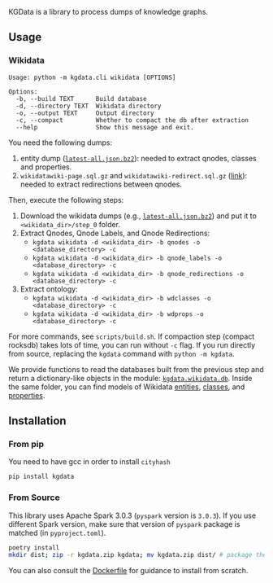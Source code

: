 KGData is a library to process dumps of knowledge graphs.

## Usage

### Wikidata

```
Usage: python -m kgdata.cli wikidata [OPTIONS]

Options:
  -b, --build TEXT      Build database
  -d, --directory TEXT  Wikidata directory
  -o, --output TEXT     Output directory
  -c, --compact         Whether to compact the db after extraction
  --help                Show this message and exit.
```

You need the following dumps:

1. entity dump ([`latest-all.json.bz2`](https://dumps.wikimedia.org/wikidatawiki/entities/20200518/wikidata-20200518-all.json.bz2)): needed to extract qnodes, classes and properties.
2. `wikidatawiki-page.sql.gz` and `wikidatawiki-redirect.sql.gz` ([link](https://dumps.wikimedia.org/wikidatawiki)): needed to extract redirections between qnodes.

Then, execute the following steps:

1.  Download the wikidata dumps (e.g., [`latest-all.json.bz2`](https://dumps.wikimedia.org/wikidatawiki/entities/20200518/wikidata-20200518-all.json.bz2)) and put it to `<wikidata_dir>/step_0` folder.
1.  Extract Qnodes, Qnode Labels, and Qnode Redirections:
    - `kgdata wikidata -d <wikidata_dir> -b qnodes -o <database_directory> -c`
    - `kgdata wikidata -d <wikidata_dir> -b qnode_labels -o <database_directory> -c`
    - `kgdata wikidata -d <wikidata_dir> -b qnode_redirections -o <database_directory> -c`
1.  Extract ontology:
    - `kgdata wikidata -d <wikidata_dir> -b wdclasses -o <database_directory> -c`
    - `kgdata wikidata -d <wikidata_dir> -b wdprops -o <database_directory> -c`

For more commands, see `scripts/build.sh`.
If compaction step (compact rocksdb) takes lots of time, you can run without `-c` flag.
If you run directly from source, replacing the `kgdata` command with `python -m kgdata`.

We provide functions to read the databases built from the previous step and return a dictionary-like objects in the module: [`kgdata.wikidata.db`](/kgdata/wikidata/db.py). Inside the same folder, you can find models of Wikidata [entities](/kgdata/wikidata/models/qnode.py), [classes](/kgdata/wikidata/models/wdclass.py), and [properties](/kgdata/wikidata/models/wdproperty.py).

## Installation

### From pip

You need to have gcc in order to install `cityhash`

```bash
pip install kgdata
```

### From Source

This library uses Apache Spark 3.0.3 (`pyspark` version is `3.0.3`). If you use different Spark version, make sure that version of `pyspark` package is matched (in `pyproject.toml`).

```bash
poetry install
mkdir dist; zip -r kgdata.zip kgdata; mv kgdata.zip dist/ # package the application to submit to Spark cluster
```

You can also consult the [Dockerfile](./Dockerfile) for guidance to install from scratch.
